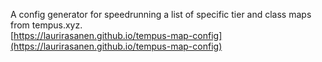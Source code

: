 A config generator for speedrunning a list of specific tier and class maps from tempus.xyz.  
[https://laurirasanen.github.io/tempus-map-config](https://laurirasanen.github.io/tempus-map-config)
